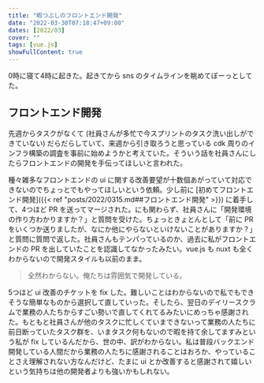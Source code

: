 ```yaml
---
title: "暇つぶしのフロントエンド開発"
date: "2022-03-30T07:18:47+09:00"
dates: [2022/03]
cover: ""
tags: [vue.js]
showFullContent: true
---
```


0時に寝て4時に起きた。起きてから sns のタイムラインを眺めてぼーっとしてた。

## フロントエンド開発

先週からタスクがなくて (社員さんが多忙で今スプリントのタスク洗い出しができていない) だらだらしていて、来週から引き取ろうと思っている cdk 周りのインフラ構築の調査を事前に始めようかと考えていた。そういう話を社員さんにしたらフロントエンドの開発を手伝ってほしいと言われた。

種々雑多なフロントエンドの ui に関する改善要望が十数個あがっていて対応できないのでちょっとでもやってほしいという依頼。少し前に [初めてフロントエンド開発]({{< ref "posts/2022/0315.md##フロントエンド開発" >}}) に着手して、4つほど PR を送ってマージされた。にも関わらず、社員さんに「開発環境の作り方わかりますか？」と質問を受けた。ちょっときょとんとして「前に PR をいくつか送りましたが、なにか他にやらないといけないことがありますか？」と質問に質問で返した。社員さんもテンパっているのか、過去に私がフロントエンドの PR を出していたことを認識してなかったみたい。vue.js も nuxt も全くわからないので開発スタイルも以前のまま。

> 全然わからない。俺たちは雰囲気で開発している。

5つほど ui 改善のチケットを fix した。難しいことはわからないので私でもできそうな簡単なものから選択して直していった。そしたら、翌日のデイリースクラムで業務の人たちからすごい勢いで直してくれてるみたいにめっちゃ感謝された。もともと社員さんが他のタスクに忙しくていまできないって業務の人たちに前日断っていたタスク群を、いまタスク何もないので暇を持て余してますみという私が fix しているんだから、世の中、訳がわからない。私は普段バックエンド開発している人間だから業務の人たちに感謝されることはおろか、やっていることさえ理解されない方なんだけど、たまに ui とか改善すると感謝されて嬉しいという気持ちは他の開発者よりも強いかもしれない。
